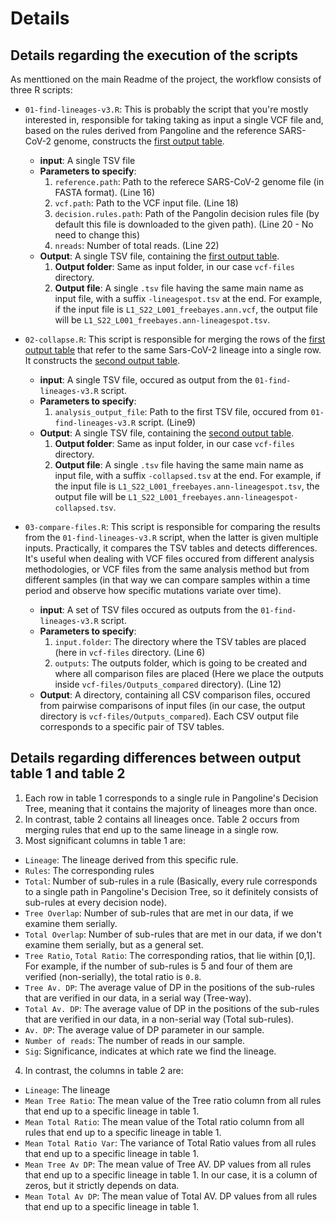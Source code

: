 # Details

## Details regarding the execution of the scripts
As menttioned on the main Readme of the project, the workflow consists of three R scripts:
- `01-find-lineages-v3.R`: This is probably the script that you're mostly interested in, responsible for taking taking as input a single VCF file and, based on the rules derived from Pangoline and the reference SARS-CoV-2 genome, constructs the [first output table](https://github.com/BiodataAnalysisGroup/lineagespot#a-tab-delimited-file-tsv-containing-the-most-probable-lineages-that-have-been-found).
  - **input**: A single TSV file
  - **Parameters to specify**:
    1. `reference.path`: Path to the referece SARS-CoV-2 genome file (in FASTA format). (Line 16)
    2. `vcf.path`: Path to the VCF input file. (Line 18)
    3. `decision.rules.path`: Path of the Pangolin decision rules file (by default this file is downloaded to the given path). (Line 20 - No need to change this)
    4. `nreads`: Number of total reads. (Line 22)
  - **Output**: A single TSV file, containing the [first output table](https://github.com/BiodataAnalysisGroup/lineagespot#a-tab-delimited-file-tsv-containing-the-most-probable-lineages-that-have-been-found).
    1. **Output folder**: Same as input folder, in our case `vcf-files` directory.
    2. **Output file**: A single `.tsv` file having the same main name as input file, with a suffix `-lineagespot.tsv` at the end. For example, if the input file is `L1_S22_L001_freebayes.ann.vcf`, the output file will be `L1_S22_L001_freebayes.ann-lineagespot.tsv`.

- `02-collapse.R`: This script is responsible for merging the rows of the [first output table](https://github.com/BiodataAnalysisGroup/lineagespot#a-tab-delimited-file-tsv-containing-the-most-probable-lineages-that-have-been-found) that refer to the same Sars-CoV-2 lineage into a single row. It constructs the [second output table](https://github.com/BiodataAnalysisGroup/lineagespot#a-collapsed-table).
  - **input**: A single TSV file, occured as output from the `01-find-lineages-v3.R` script.
  - **Parameters to specify**:
    1. `analysis_output_file`: Path to the first TSV file, occured from `01-find-lineages-v3.R` script. (Line9)
  - **Output**: A single TSV file, containing the [second output table](https://github.com/BiodataAnalysisGroup/lineagespot#a-collapsed-table).
    1. **Output folder**: Same as input folder, in our case `vcf-files` directory.
    2. **Output file**: A single `.tsv` file having the same main name as input file, with a suffix `-collapsed.tsv` at the end. For example, if the input file is `L1_S22_L001_freebayes.ann-lineagespot.tsv`, the output file will be `L1_S22_L001_freebayes.ann-lineagespot-collapsed.tsv`.

- `03-compare-files.R`: This script is responsible for comparing the results from the `01-find-lineages-v3.R` script, when the latter is given multiple inputs. Practically, it compares the TSV tables and detects differences. It's useful when dealing with VCF files occured from different analysis methodologies, or VCF files from the same analysis method but from different samples (in that way we can compare samples within a time period and observe how specific mutations variate over time).
  - **input**: A set of TSV files occured as outputs from the `01-find-lineages-v3.R` script.
  - **Parameters to specify**:
    1. `input.folder`: The directory where the TSV tables are placed (here in `vcf-files` directory. (Line 6)
    2. `outputs`: The outputs folder, which is going to be created and where all comparison files are placed (Here we place the outputs inside `vcf-files/Outputs_compared` directory). (Line 12)
  - **Output**: A directory, containing all CSV comparison files, occured from pairwise comparisons of input files (in our case, the output directory is `vcf-files/Outputs_compared`). Each CSV output file corresponds to a specific pair of TSV tables.
 

## Details regarding differences between output table 1 and table 2
1. Each row in table 1 corresponds to a single rule in Pangoline's Decision Tree, meaning that it contains the majority of lineages more than once.
2. In contrast, table 2 contains all lineages once. Table 2 occurs from merging rules that end up to the same lineage in a single row.
3. Most significant columns in table 1 are:
 - `Lineage`: The lineage derived from this specific rule.
 - `Rules`: The corresponding rules
 - `Total`: Number of sub-rules in a rule (Basically, every rule corresponds to a single path in Pangoline's Decision Tree, so it definitely consists of sub-rules at every decision node).
 - `Tree Overlap`: Number of sub-rules that are met in our data, if we examine them serially.
 - `Total Overlap`: Number of sub-rules that are met in our data, if we don't examine them serially, but as a general set.
 - `Tree Ratio`, `Total Ratio`: The corresponding ratios, that lie within [0,1]. For example, if the number of sub-rules is 5 and four of them are verified (non-serially), the total ratio is `0.8`.
 - `Tree Av. DP`: The average value of DP in the positions of the sub-rules that are verified in our data, in a serial way (Tree-way).
 - `Total Av. DP`: The average value of DP in the positions of the sub-rules that are verified in our data, in a non-serial way (Total sub-rules).
 - `Av. DP`: The average value of DP parameter in our sample.
 - `Number of reads`: The number of reads in our sample.
 - `Sig`: Significance, indicates at which rate we find the lineage.
4. In contrast, the columns in table 2 are:
 - `Lineage`: The lineage
 - `Mean Tree Ratio`: The mean value of the Tree ratio column from all rules that end up to a specific lineage in table 1.
 - `Mean Total Ratio`: The mean value of the Total ratio column from all rules that end up to a specific lineage in table 1.
 - `Mean Total Ratio Var`: The variance of Total Ratio values from all rules that end up to a specific lineage in table 1.
 - `Mean Tree Av DP`: The mean value of Tree AV. DP values from all rules that end up to a specific lineage in table 1. In our case, it is a column of zeros, but it strictly depends on data.
 - `Mean Total Av DP`: The mean value of Total AV. DP values from all rules that end up to a specific lineage in table 1.

